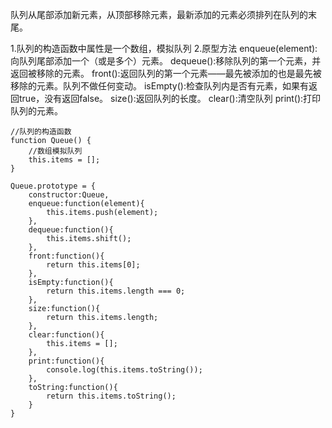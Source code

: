 队列从尾部添加新元素，从顶部移除元素，最新添加的元素必须排列在队列的末尾。

1.队列的构造函数中属性是一个数组，模拟队列
2.原型方法
    enqueue(element):向队列尾部添加一个（或是多个）元素。
    dequeue():移除队列的第一个元素，并返回被移除的元素。
    front():返回队列的第一个元素——最先被添加的也是最先被移除的元素。队列不做任何变动。
    isEmpty():检查队列内是否有元素，如果有返回true，没有返回false。
    size():返回队列的长度。
    clear():清空队列
    print():打印队列的元素。

```
//队列的构造函数
function Queue() {
    //数组模拟队列
    this.items = [];
}

Queue.prototype = {
    constructor:Queue,
    enqueue:function(element){
        this.items.push(element);
    },
    dequeue:function(){
        this.items.shift();
    },
    front:function(){
        return this.items[0];
    },
    isEmpty:function(){
        return this.items.length === 0;
    },
    size:function(){
        return this.items.length;
    },
    clear:function(){
        this.items = [];
    },
    print:function(){
        console.log(this.items.toString());
    },
    toString:function(){
        return this.items.toString();
    }
}
```
